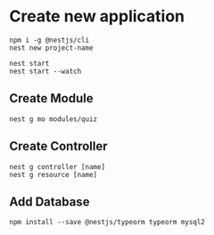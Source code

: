 # Create new application
```
npm i -g @nestjs/cli
nest new project-name

nest start
nest start --watch
```
## Create Module
```
nest g mo modules/quiz
```
## Create Controller
```
nest g controller [name]
nest g resource [name]
```
## Add Database
```
npm install --save @nestjs/typeorm typeorm mysql2
```

